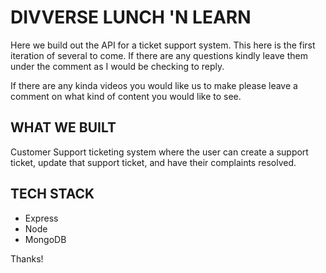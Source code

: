 # DIVVERSE LUNCH 'N LEARN

Here we build out the API for a ticket support system. This here is the first iteration of several to come. If there are any questions kindly leave them under the comment as I would be checking to reply.

If there are any kinda videos you would like us to make please leave a comment on what kind of content you would like to see.

## WHAT WE BUILT

Customer Support ticketing system where the user can create a support ticket, update that support ticket, and have their complaints resolved.

## TECH STACK

- Express
- Node
- MongoDB

Thanks!
